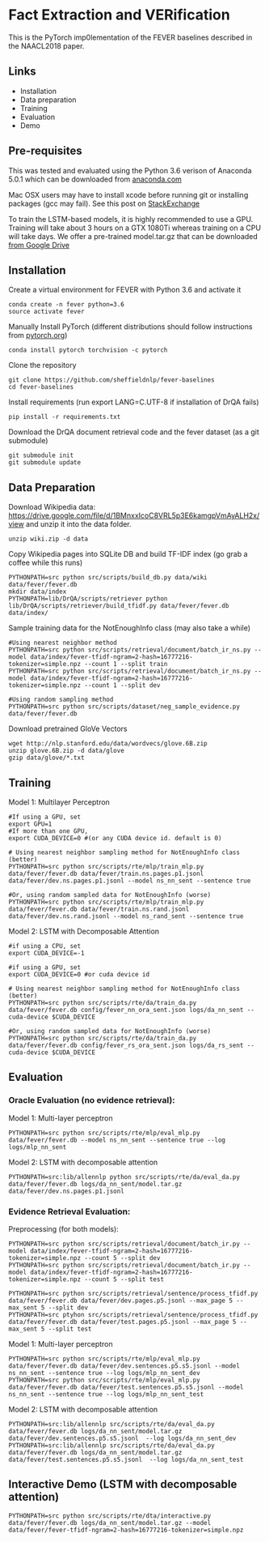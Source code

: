 # Fact Extraction and VERification

This is the PyTorch imp0lementation of the FEVER baselines described in the NAACL2018 paper.

## Links

 * Installation
 * Data preparation
 * Training
 * Evaluation
 * Demo

## Pre-requisites

This was tested and evaluated using the Python 3.6 verison of Anaconda 5.0.1 which can be downloaded from [anaconda.com](https://www.anaconda.com/download/)

Mac OSX users may have to install xcode before running git or installing packages (gcc may fail). 
See this post on [StackExchange](https://apple.stackexchange.com/questions/254380/macos-sierra-invalid-active-developer-path)

To train the LSTM-based models, it is highly recommended to use a GPU. Training will take about 3 hours on a GTX 1080Ti whereas training on a CPU will take days. We offer a pre-trained model.tar.gz that can be downloaded [from Google Drive](https://drive.google.com/file/d/1aoiC5lJl_X8Oo_IFdowCJG3zF7W1X3X8/view) 

## Installation

Create a virtual environment for FEVER with Python 3.6 and activate it

    conda create -n fever python=3.6
    source activate fever

Manually Install PyTorch (different distributions should follow instructions from [pytorch.org](http://pytorch.org/))

    conda install pytorch torchvision -c pytorch

Clone the repository

    git clone https://github.com/sheffieldnlp/fever-baselines
    cd fever-baselines

Install requirements (run export LANG=C.UTF-8 if installation of DrQA fails)

    pip install -r requirements.txt

Download the DrQA document retrieval code and the fever dataset (as a git submodule)

    git submodule init
    git submodule update

## Data Preparation

Download Wikipedia data: https://drive.google.com/file/d/1BMnxxIcoC8VRL5p3E6kamgpVmAyALH2x/view and unzip it into the data folder.

    unzip wiki.zip -d data

Copy Wikipedia pages into SQLite DB and build TF-IDF index (go grab a coffee while this runs)

    PYTHONPATH=src python src/scripts/build_db.py data/wiki data/fever/fever.db
    mkdir data/index
    PYTHONPATH=lib/DrQA/scripts/retriever python lib/DrQA/scripts/retriever/build_tfidf.py data/fever/fever.db data/index/

Sample training data for the NotEnoughInfo class (may also take a while)

    #Using nearest neighbor method
    PYTHONPATH=src python src/scripts/retrieval/document/batch_ir_ns.py --model data/index/fever-tfidf-ngram=2-hash=16777216-tokenizer=simple.npz --count 1 --split train
    PYTHONPATH=src python src/scripts/retrieval/document/batch_ir_ns.py --model data/index/fever-tfidf-ngram=2-hash=16777216-tokenizer=simple.npz --count 1 --split dev

    #Using random sampling method
    PYTHONPATH=src python src/scripts/dataset/neg_sample_evidence.py data/fever/fever.db

Download pretrained GloVe Vectors

    wget http://nlp.stanford.edu/data/wordvecs/glove.6B.zip
    unzip glove.6B.zip -d data/glove
    gzip data/glove/*.txt
    
## Training

Model 1: Multilayer Perceptron

    #If using a GPU, set
    export GPU=1
    #If more than one GPU,
    export CUDA_DEVICE=0 #(or any CUDA device id. default is 0)

    # Using nearest neighbor sampling method for NotEnoughInfo class (better)
    PYTHONPATH=src python src/scripts/rte/mlp/train_mlp.py data/fever/fever.db data/fever/train.ns.pages.p1.jsonl data/fever/dev.ns.pages.p1.jsonl --model ns_nn_sent --sentence true

    #Or, using random sampled data for NotEnoughInfo (worse)
    PYTHONPATH=src python src/scripts/rte/mlp/train_mlp.py data/fever/fever.db data/fever/train.ns.rand.jsonl data/fever/dev.ns.rand.jsonl --model ns_rand_sent --sentence true


Model 2: LSTM with Decomposable Attention

    #if using a CPU, set
    export CUDA_DEVICE=-1

    #if using a GPU, set
    export CUDA_DEVICE=0 #or cuda device id

    # Using nearest neighbor sampling method for NotEnoughInfo class (better)
    PYTHONPATH=src python src/scripts/rte/da/train_da.py data/fever/fever.db config/fever_nn_ora_sent.json logs/da_nn_sent --cuda-device $CUDA_DEVICE

    #Or, using random sampled data for NotEnoughInfo (worse)
    PYTHONPATH=src python src/scripts/rte/da/train_da.py data/fever/fever.db config/fever_rs_ora_sent.json logs/da_rs_sent --cuda-device $CUDA_DEVICE


## Evaluation

### Oracle Evaluation (no evidence retrieval):
    
Model 1: Multi-layer perceptron

    PYTHONPATH=src python src/scripts/rte/mlp/eval_mlp.py data/fever/fever.db --model ns_nn_sent --sentence true --log logs/mlp_nn_sent
    
Model 2: LSTM with decomposable attention 
    
    PYTHONPATH=src:lib/allennlp python src/scripts/rte/da/eval_da.py data/fever/fever.db logs/da_nn_sent/model.tar.gz data/fever/dev.ns.pages.p1.jsonl
    
 
### Evidence Retrieval Evaluation:

Preprocessing (for both models):

    PYTHONPATH=src python src/scripts/retrieval/document/batch_ir.py --model data/index/fever-tfidf-ngram=2-hash=16777216-tokenizer=simple.npz --count 5 --split dev
    PYTHONPATH=src python src/scripts/retrieval/document/batch_ir.py --model data/index/fever-tfidf-ngram=2-hash=16777216-tokenizer=simple.npz --count 5 --split test
    
    PYTHONPATH=src python src/scripts/retrieval/sentence/process_tfidf.py data/fever/fever.db data/fever/dev.pages.p5.jsonl --max_page 5 --max_sent 5 --split dev
    PYTHONPATH=src ptyhon src/scripts/retrieval/sentence/process_tfidf.py data/fever/fever.db data/fever/test.pages.p5.jsonl --max_page 5 --max_sent 5 --split test

Model 1: Multi-layer perceptron

    PYTHONPATH=src python src/scripts/rte/mlp/eval_mlp.py data/fever/fever.db data/fever/dev.sentences.p5.s5.jsonl --model ns_nn_sent --sentence true --log logs/mlp_nn_sent_dev
    PYTHONPATH=src python src/scripts/rte/mlp/eval_mlp.py data/fever/fever.db data/fever/test.sentences.p5.s5.jsonl --model ns_nn_sent --sentence true --log logs/mlp_nn_sent_test
    
Model 2: LSTM with decomposable attention 
    
    PYTHONPATH=src:lib/allennlp src/scripts/rte/da/eval_da.py data/fever/fever.db logs/da_nn_sent/model.tar.gz data/fever/dev.sentences.p5.s5.jsonl  --log logs/da_nn_sent_dev
    PYTHONPATH=src:lib/allennlp src/scripts/rte/da/eval_da.py data/fever/fever.db logs/da_nn_sent/model.tar.gz data/fever/test.sentences.p5.s5.jsonl  --log logs/da_nn_sent_test
    
 
## Interactive Demo (LSTM with decomposable attention)

    PYTHONPATH=src python src/scripts/rte/dta/interactive.py data/fever/fever.db logs/da_nn_sent/model.tar.gz --model data/fever/fever-tfidf-ngram=2-hash=16777216-tokenizer=simple.npz
    
    
